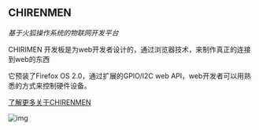 ## CHIRENMEN

*基于火狐操作系统的物联网开发平台*

CHIRIMEN 开发板是为web开发者设计的，通过浏览器技术，来制作真正的连接到web的东西

它预装了Firefox OS 2.0，通过扩展的GPIO/I2C web API，web开发者可以用熟悉的方式来控制硬件设备。

[了解更多关于CHIRENMEN](http://mozopenhard.mozillafactory.org/)


![img](/images/plat/chirenmen.png)
